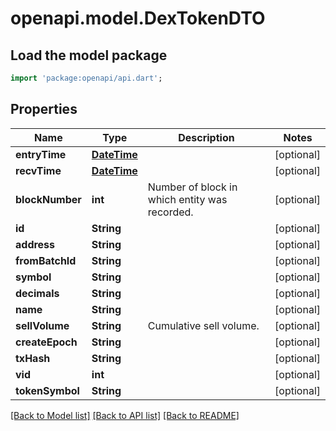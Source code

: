 # openapi.model.DexTokenDTO

## Load the model package
```dart
import 'package:openapi/api.dart';
```

## Properties
Name | Type | Description | Notes
------------ | ------------- | ------------- | -------------
**entryTime** | [**DateTime**](DateTime.md) |  | [optional] 
**recvTime** | [**DateTime**](DateTime.md) |  | [optional] 
**blockNumber** | **int** | Number of block in which entity was recorded. | [optional] 
**id** | **String** |  | [optional] 
**address** | **String** |  | [optional] 
**fromBatchId** | **String** |  | [optional] 
**symbol** | **String** |  | [optional] 
**decimals** | **String** |  | [optional] 
**name** | **String** |  | [optional] 
**sellVolume** | **String** | Cumulative sell volume. | [optional] 
**createEpoch** | **String** |  | [optional] 
**txHash** | **String** |  | [optional] 
**vid** | **int** |  | [optional] 
**tokenSymbol** | **String** |  | [optional] 

[[Back to Model list]](../README.md#documentation-for-models) [[Back to API list]](../README.md#documentation-for-api-endpoints) [[Back to README]](../README.md)


